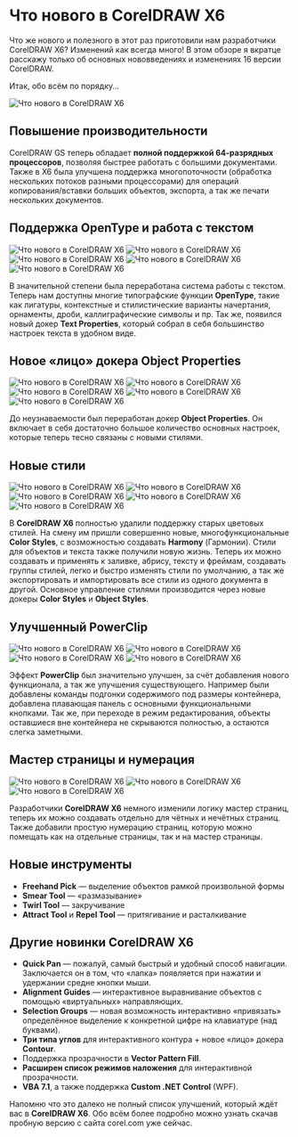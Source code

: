# Что нового в CorelDRAW X6

Что же нового и полезного в этот раз приготовили нам разработчики CorelDRAW X6? Изменений как всегда много! В этом обзоре я вкратце расскажу только об основных нововведениях и изменениях 16 версии CorelDRAW.

Итак, обо всём по порядку...

![Что нового в CorelDRAW X6](./434759d2-2220-4f74-b29b-c76b965f8bb4.png)

## Повышение производительности

CorelDRAW GS теперь обладает **полной поддержкой 64-разрядных процессоров**, позволяя быстрее работать с большими документами. Также в X6 была улучшена поддержка многопоточности (обработка нескольких потоков разными процессорами) для операций копирования/вставки больших объектов, экспорта, а так же печати нескольких документов.

## Поддержка OpenType и работа с текстом

![Что нового в CorelDRAW X6](./7e464f30-3ce5-4de5-8435-d5f21140dca2.png)
![Что нового в CorelDRAW X6](./f789dbb0-7d40-47d4-80be-92cd007adbad.png)
![Что нового в CorelDRAW X6](./8c2c7231-5fe1-456e-8245-f2517e8c337d.png)
![Что нового в CorelDRAW X6](./b630115a-a906-4882-8034-1b32aae060cd.png)
![Что нового в CorelDRAW X6](./7b217070-117e-47f8-bb90-fadfc77112ae.png)

В значительной степени была переработана система работы с текстом. Теперь нам доступны многие типографские функции **OpenType**, такие как лигатуры, контекстные и стилистические варианты начертания, орнаменты, дроби, каллиграфические символы и пр. Так же, появился новый докер **Text Properties**, который собрал в себя большинство настроек текста в удобном виде.

## Новое «лицо» докера Object Properties

![Что нового в CorelDRAW X6](./993325dc-9b62-470e-86c0-fefc293d22f9.png)
![Что нового в CorelDRAW X6](./23f45a82-cb8d-4f7c-beef-25699414cda8.png)
![Что нового в CorelDRAW X6](./272ef2a4-623f-4118-94a9-756553a84965.png)
![Что нового в CorelDRAW X6](./1fdf2483-5a34-48f7-bef3-426ca6c5cd06.png)
![Что нового в CorelDRAW X6](./ff8d3862-7eb9-484a-9cec-40b972d2f5b7.png)

До неузнаваемости был переработан докер **Object Properties**. Он включает в себя достаточно большое количество основных настроек, которые теперь тесно связаны с новыми стилями.

## Новые стили

![Что нового в CorelDRAW X6](./20ba7338-dff0-4f80-a406-750348005738.png)
![Что нового в CorelDRAW X6](./945a612a-e7cd-47b6-aa41-1bd20cd6fe94.png)
![Что нового в CorelDRAW X6](./52acae57-9d71-4473-9af9-f9aa2ac3b234.png)
![Что нового в CorelDRAW X6](./d668127c-d935-4d5d-a0bf-6fbf8e9193bc.png)
![Что нового в CorelDRAW X6](./771f0328-f521-4680-a67a-19fb17b3bdb4.png)

В **CorelDRAW X6** полностью удалили поддержку старых цветовых стилей. На смену им пришли совершенно новые, многофункциональные **Color Styles**, с возможностью создавать **Harmony** (Гармонии). Стили для объектов и текста также получили новую жизнь. Теперь их можно создавать и применять к заливке, абрису, тексту и фреймам, создавать группы стилей, легко и быстро изменять стили по умолчанию, а так же экспортировать и импортировать все стили из одного документа в другой. Основное управление стилями производится через новые докеры **Color Styles** и **Object Styles**.

## Улучшенный PowerClip

![Что нового в CorelDRAW X6](./f02a031b-3658-4582-9dcc-364a6a62fbfb.png)
![Что нового в CorelDRAW X6](./0f71ca71-5693-40e1-bc51-c5871f1129d9.png)
![Что нового в CorelDRAW X6](./ac148b0e-0bc0-4036-afd9-880c106a2dc7.png)
![Что нового в CorelDRAW X6](./283e266e-b6e8-4668-a860-8ad1dbf4f8e0.png)

Эффект **PowerClip** был значительно улучшен, за счёт добавления нового функционала, а так же улучшения существующего. Например были добавлены команды подгонки содержимого под размеры контейнера, добавлена плавающая панель с основными функциональными кнопками. Так же, при переходе в режим редактирования, объекты оставшиеся вне контейнера не скрываются полностью, а остаются слегка заметными.

## Мастер страницы и нумерация

![Что нового в CorelDRAW X6](./60d3297a-a6f6-48ab-95d3-48e634b63214.png)
![Что нового в CorelDRAW X6](./0f4ac0fa-718f-40be-b7f3-cb3657b2ea54.png)
![Что нового в CorelDRAW X6](./66719044-88ce-4b69-977d-508981569d07.png)

Разработчики **CorelDRAW X6** немного изменили логику мастер страниц, теперь их можно создавать отдельно для чётных и нечётных страниц. Также добавили простую нумерацию страниц, которую можно помещать как на отдельные страницы, так и на мастер страницы.

## Новые инструменты

*   **Freehand Pick** — выделение объектов рамкой произвольной формы
*   **Smear Tool** — «размазывание»
*   **Twirl Tool** — закручивание
*   **Attract Tool** и **Repel Tool** — притягивание и расталкивание

## Другие новинки CorelDRAW X6

*   **Quick Pan** — пожалуй, самый быстрый и удобный способ навигации. Заключается он в том, что «лапка» появляется при нажатии и удержании средне кнопки мыши.
*   **Alignment Guides** — интерактивное выравнивание объектов с помощью «виртуальных» направляющих.
*   **Selection Groups** — новая возможность интерактивно «привязать» определённое выделение к конкретной цифре на клавиатуре (над буквами).
*   **Три типа углов** для интерактивного контура + новое «лицо» докера **Contour**.
*   Поддержка прозрачности в **Vector Pattern Fill**.
*   **Расширен список режимов наложения** для интерактивной прозрачности.
*   **VBA 7.1**, а также поддержка **Custom .NET Control** (WPF).

Напомню что это далеко не полный список улучшений, который ждёт вас в **CorelDRAW X6**. Обо всём более подробно можно узнать скачав пробную версию с сайта corel.com уже сейчас.
